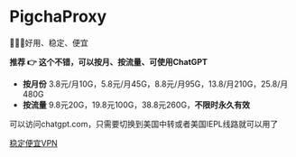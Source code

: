 # PigchaProxy
🚀🚀🚀好用、稳定、便宜

**推荐 👉 这个不错，可以按月、按流量、可使用ChatGPT**
- **按月份**  3.8元/月10G，5.8元/月45G，8.8元/月95G，13.8/月210G，25.8/月480G
- **按流量**  9.8元20G，19.8元100G，38.8元260G，**不限时永久有效**

可以访问chatgpt.com，只需要切换到美国中转或者美国IEPL线路就可以用了

[稳定便宜VPN](http://b.m0w.cn/3FalsO)

